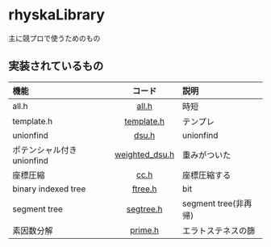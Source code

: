 # rhyskaLibrary
主に競プロで使うためのもの
## 実装されているもの
|機能|コード|説明|
|:--|:--:|:--|
|all.h|[all.h](src/all.h)|時短|
|template.h|[template.h](src/template.h)|テンプレ|
|unionfind|[dsu.h](src/dsu.h)|unionfind|
|ポテンシャル付きunionfind|[weighted_dsu.h](src/weighted_dsu.h)|重みがついた|
|座標圧縮|[cc.h](src/cc.h)|座標圧縮する|
|binary indexed tree|[ftree.h](src/ftree.h)|bit|
|segment tree|[segtree.h](src/segtree.h)|segment tree(非再帰)|
|素因数分解|[prime.h](src/prime.h)|エラトステネスの篩|

